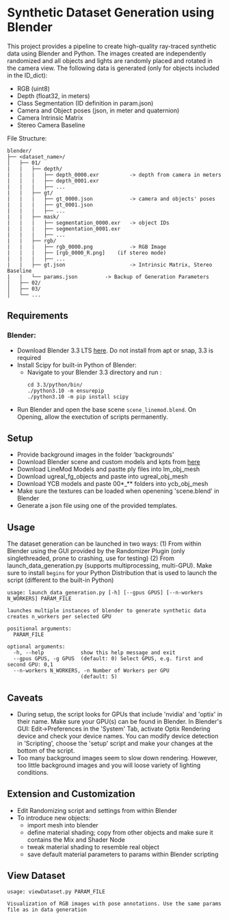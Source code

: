 # Synthetic Dataset Generation using Blender
This project provides a pipeline to create high-quality ray-traced synthetic data using Blender and Python. The images created are independently randomized and all objects and lights are randomly placed and rotated in the camera view. 
The following data is generated (only for objects included in the ID_dict):
- RGB (uint8)
- Depth (float32, in meters)
- Class Segmentation (ID definition in param.json)
- Camera and Object poses (json, in meter and quaternion)
- Camera Intrinsic Matrix
- Stereo Camera Baseline

File Structure:
```
blender/
├── <dataset_name>/
│   ├── 01/
|	|	├── depth/
|	|	|	├── depth_0000.exr 			-> depth from camera in meters
|	|	|	├── depth_0001.exr
|	|	|	├── ...
|	|	├── gt/
|	|	|	├── gt_0000.json 			-> camera and objects' poses
|	|	|	├── gt_0001.json
|	|	|	├── ...
|	|	├── mask/
|	|	|	├── segmentation_0000.exr 	-> object IDs
|	|	|	├── segmentation_0001.exr
|	|	|	├── ...
|	|	├── rgb/
|	|	|	├── rgb_0000.png 			-> RGB Image
|	|	|	├── [rgb_0000_R.png] 	(if stereo mode)
|	|	|	├── ...
|	|	├── gt.json 					-> Intrinsic Matrix, Stereo Baseline
|	|	└── params.json		  	-> Backup of Generation Parameters
│   ├── 02/
│   ├── 03/
│   └── ...
```

## Requirements
### Blender:
- Download Blender 3.3 LTS [here](https://www.blender.org/download/lts/3-3/). Do not install from apt or snap, 3.3 is required
- Install Scipy for built-in Python of Blender:
  - Navigate to your Blender 3.3 directory and run :
    ```
    cd 3.3/python/bin/
    ./python3.10 -m ensurepip
    ./python3.10 -m pip install scipy
    ```
- Run Blender and open the base scene `scene_linemod.blend`. On Opening, allow the exectution of scripts permanently.

## Setup
- Provide background images in the folder 'backgrounds'
- Download Blender scene and custom models and kpts from [here](https://drive.google.com/drive/folders/1RodFYe8YxojwDZ3UIDka-FkL9Sw9AiSq?usp=sharing)
- Download LineMod Models and pastte ply files into lm_obj_mesh
- Download ugreal_fg_objects and paste into ugreal_obj_mesh
- Download YCB models and paste 00*_** folders into ycb_obj_mesh
- Make sure the textures can be loaded when openening 'scene.blend' in Blender
- Generate a json file using one of the provided templates.

## Usage
The dataset generation can be launched in two ways:
(1) From within Blender using the GUI provided by the Randomizer Plugin (only singlethreaded, prone to crashing, use for testing)
(2) From launch_data_generation.py (supports multiprocessing, multi-GPU). Make sure to install `begins` for your Python Distribution that is used to launch the script (different to the built-in Python)
```
usage: launch_data_generation.py [-h] [--gpus GPUS] [--n-workers N_WORKERS] PARAM_FILE

launches multiple instances of blender to generate synthetic data creates n_workers per selected GPU

positional arguments:
  PARAM_FILE

optional arguments:
  -h, --help            show this help message and exit
  --gpus GPUS, -g GPUS  (default: 0) Select GPUS, e.g. first and second GPU: 0,1
  --n-workers N_WORKERS, -n Number of Workers per GPU
                        (default: 5)
```

## Caveats
- During setup, the script looks for GPUs that include 'nvidia' and 'optix' in their name. Make sure your GPU(s) can be found in Blender. In Blender's GUI: Edit->Preferences in the 'System' Tab, activate Optix Rendering device and check your device names. You can modify device detection in 'Scripting', choose the 'setup' script and make your changes at the bottom of the script.
- Too many background images seem to slow down rendering. However, too little background images and you will loose variety of lighting conditions.

## Extension and Customization
- Edit Randomizing script and settings from within Blender
- To introduce new objects:
	- import mesh into blender
	- define material shading; copy from other objects and make sure it contains the Mix and Shader Node
	- tweak material shading to resemble real object
	- save default material parameters to params within Blender scripting

## View Dataset
```
usage: viewDataset.py PARAM_FILE

Visualization of RGB images with pose annotations. Use the same params file as in data generation
```